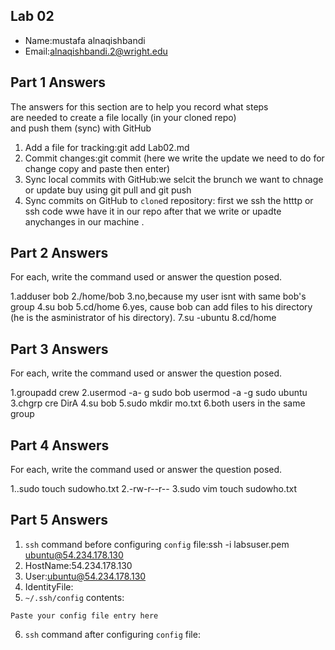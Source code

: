 ## Lab 02

- Name:mustafa alnaqishbandi
- Email:alnaqishbandi.2@wright.edu

## Part 1 Answers

The answers for this section are to help you record what steps  
are needed to create a file locally (in your cloned repo)  
and push them (sync) with GitHub

1. Add a file for tracking:git add Lab02.md
2. Commit changes:git commit (here we write the update we need to do for change copy and paste then enter)
3. Sync local commits with GitHub:we selcit the brunch we want to chnage or update buy using git pull and git push
4. Sync commits on GitHub to `clone`d repository: first we ssh the htttp or ssh code wwe have it in our repo after that we write or upadte anychanges in our machine .

## Part 2 Answers

For each, write the command used or answer the question posed.

1.adduser bob
2./home/bob
3.no,because my user isnt with same bob's group
4.su bob
5.cd/home
6.yes, cause bob can add files to his directory (he is the asministrator of his directory).
7.su -ubuntu 
8.cd/home

## Part 3 Answers

For each, write the command used or answer the question posed.

1.groupadd crew
2.usermod -a- g sudo bob 
usermod -a -g sudo ubuntu 
3.chgrp cre DirA
4.su bob
5.sudo mkdir mo.txt
6.both users in the same group

## Part 4 Answers

For each, write the command used or answer the question posed.

1..sudo touch sudowho.txt
2.-rw-r--r--
3.sudo vim touch sudowho.txt

## Part 5 Answers

1. `ssh` command before configuring `config` file:ssh -i labsuser.pem ubuntu@54.234.178.130
2. HostName:54.234.178.130
3. User:ubuntu@54.234.178.130
4. IdentityFile:
5. `~/.ssh/config` contents:

```
Paste your config file entry here
```

6. `ssh` command after configuring `config` file:
